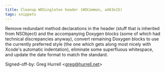 ```yaml
---
title: Cleanup WOSingleton header (WOCommon, a463e15)
tags: snippets
---
```


Remove redundant method declarations in the header (stuff that is inherited from NSObject) and the accompanying Doxygen blocks (some of which had technical discrepancies anyway), convert remaining Doxygen blocks to use the currently preferred style (the one which gets along most nicely with Xcode's automatic indentation), eliminate some superfluous whitespace, and update the date format to match the standard.

Signed-off-by: Greg Hurrell &lt;greg@hurrell.net&gt;
